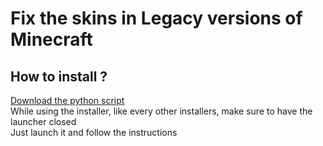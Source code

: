 # Fix the skins in Legacy versions of Minecraft
## How to install ?
[Download the python script](https://raw.githubusercontent.com/DelofJ/LegacyLauncher-fix/main/legacylauncher-fix.py)\
While using the installer, like every other installers, make sure to have the launcher closed\
Just launch it and follow the instructions
